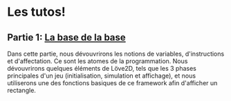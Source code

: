 Les tutos!
==========

## Partie 1: [La base de la base](https://github.com/Bradshaw/epicprog/tree/master/tutoriaux/1-La-Base-de-la-base)
Dans cette partie, nous dévouvrirons les notions de variables, d'instructions et d'affectation. Ce sont les atomes de la programmation.
Nous dévouvrirons quelques éléments de Löve2D, tels que les 3 phases principales d'un jeu (initialisation, simulation et affichage), et nous utiliserons une des fonctions basiques de ce framework afin d'afficher un rectangle.
